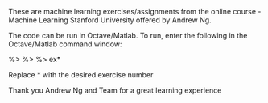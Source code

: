 These are machine learning exercises/assignments from the online course - Machine Learning Stanford University offered by Andrew Ng. 

The code can be run in Octave/Matlab. To run, enter the following in the Octave/Matlab command window:

%> %> %> ex*

Replace * with the desired exercise number


Thank you Andrew Ng and Team for a great learning experience
